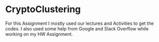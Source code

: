 # CryptoClustering

For this Assignment I mostly used our lectures and Activities to get the codes. I also used some help from Google and Slack Overflow while working on my HW Assignment. 
